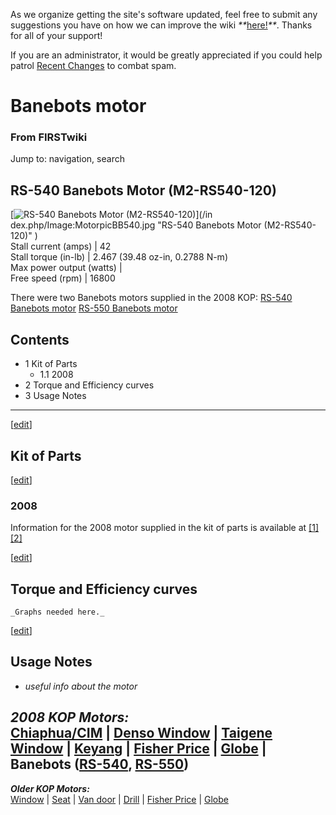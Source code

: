 As we organize getting the site's software updated, feel free to submit any
suggestions you have on how we can improve the wiki
_**_[here!](/index.php/User:Hallry/Suggestions "User:Hallry/Suggestions"
)_**_. Thanks for all of your support!

If you are an administrator, it would be greatly appreciated if you could help
patrol [Recent Changes](/index.php/Special:Recentchanges
"Special:Recentchanges" ) to combat spam.

# Banebots motor

### From FIRSTwiki

Jump to: navigation, search

  

RS-540 Banebots Motor (M2-RS540-120)  
---  
[![RS-540 Banebots Motor \(M2-RS540-120\)](/media/5/5c/MotorpicBB540.jpg)](/in
dex.php/Image:MotorpicBB540.jpg "RS-540 Banebots Motor \(M2-RS540-120\)" )  
Stall current (amps) |  42  
Stall torque (in-lb) |  2.467 (39.48 oz-in, 0.2788 N-m)  
Max power output (watts) |  
Free speed (rpm) |  16800  
  
  
There were two Banebots motors supplied in the 2008 KOP: [RS-540 Banebots
motor](/index.php?title=RS-540_Banebots_motor&action=edit "RS-540 Banebots
motor" ) [RS-550 Banebots motor](/index.php/RS-550_Banebots_motor "RS-550
Banebots motor" )

## Contents

  * 1 Kit of Parts
    * 1.1 2008
  * 2 Torque and Efficiency curves
  * 3 Usage Notes  
---  
  
[[edit](/index.php?title=Banebots_motor&action=edit&section=1 "Edit section:
Kit of Parts" )]

##  Kit of Parts

[[edit](/index.php?title=Banebots_motor&action=edit&section=2 "Edit section:
2008" )]

###  2008

Information for the 2008 motor supplied in the kit of parts is available at
[[1]](http://banebots.com/pc/MOTOR-BRUSH/M2-RS540-120 "http://banebots.com/pc
/MOTOR-BRUSH/M2-RS540-120" ) [[2]](http://banebots.com/p/M2-RS550-120
"http://banebots.com/p/M2-RS550-120" )

[[edit](/index.php?title=Banebots_motor&action=edit&section=3 "Edit section:
Torque and Efficiency curves" )]

## Torque and Efficiency curves

    _Graphs needed here._

[[edit](/index.php?title=Banebots_motor&action=edit&section=4 "Edit section:
Usage Notes" )]

## Usage Notes

  * _useful info about the motor_

  

_**2008 KOP Motors:**_  
[Chiaphua/CIM](/index.php/CIM_motor "CIM motor" ) | [Denso
Window](/index.php/Denso_window_motor "Denso window motor" ) | [Taigene
Window](/index.php?title=Taigene_window_motor&action=edit "Taigene window
motor" ) | [Keyang](/index.php?title=Keyang_motor&action=edit "Keyang motor" )
| [Fisher Price](/index.php/Fisher_Price_motor "Fisher Price motor" ) |
[Globe](/index.php/Globe_motor "Globe motor" ) | **Banebots**
([RS-540](/index.php?title=RS-540_Banebots_motor&action=edit "RS-540 Banebots
motor" ), [RS-550](/index.php/RS-550_Banebots_motor "RS-550 Banebots motor" ))  
---  
_**Older KOP Motors:**_  
[Window](/index.php/Window_motor "Window motor" ) |
[Seat](/index.php?title=Seat_motor&action=edit "Seat motor" ) | [Van
door](/index.php/Van_door_motor "Van door motor" ) |
[Drill](/index.php/Drill_motor "Drill motor" ) | [Fisher
Price](/index.php/Fisher_Price_motor "Fisher Price motor" ) |
[Globe](/index.php/Globe_motor "Globe motor" )  
  
